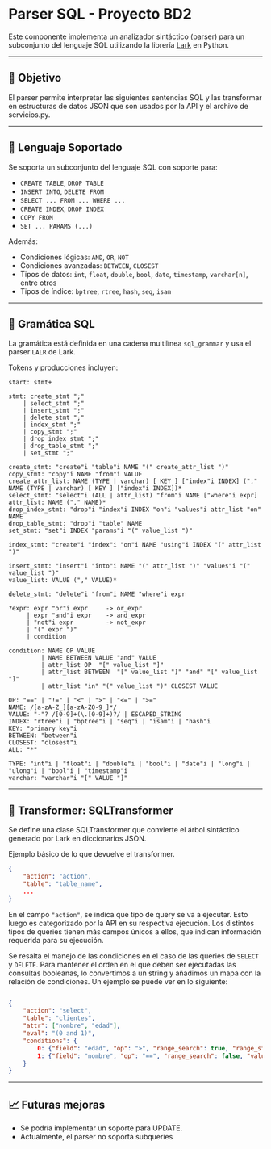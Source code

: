 # Parser SQL - Proyecto BD2

Este componente implementa un analizador sintáctico (parser) para un subconjunto del lenguaje SQL utilizando la librería [Lark](https://github.com/lark-parser/lark) en Python.

---

## 📌 Objetivo

El parser permite interpretar las siguientes sentencias SQL y las transformar en estructuras de datos JSON que son usados por la API y el archivo de servicios.py.

---

## 🧱 Lenguaje Soportado

Se soporta un subconjunto del lenguaje SQL con soporte para:

- `CREATE TABLE`, `DROP TABLE`
- `INSERT INTO`, `DELETE FROM`
- `SELECT ... FROM ... WHERE ...`
- `CREATE INDEX`, `DROP INDEX`
- `COPY FROM`
- `SET ... PARAMS (...)`

Además:
- Condiciones lógicas: `AND`, `OR`, `NOT`
- Condiciones avanzadas: `BETWEEN`, `CLOSEST`
- Tipos de datos: `int`, `float`, `double`, `bool`, `date`, `timestamp`, `varchar[n]`, entre otros
- Tipos de índice: `bptree`, `rtree`, `hash`, `seq`, `isam`

---

## 🧩 Gramática SQL

La gramática está definida en una cadena multilínea `sql_grammar` y usa el parser `LALR` de Lark.

Tokens y producciones incluyen:

```ebnf
start: stmt+

stmt: create_stmt ";" 
    | select_stmt ";" 
    | insert_stmt ";" 
    | delete_stmt ";"
    | index_stmt ";"
    | copy_stmt ";"
    | drop_index_stmt ";"
    | drop_table_stmt ";"
    | set_stmt ";"

create_stmt: "create"i "table"i NAME "(" create_attr_list ")"
copy_stmt: "copy"i NAME "from"i VALUE
create_attr_list: NAME (TYPE | varchar) [ KEY ] ["index"i INDEX] ("," NAME (TYPE | varchar) [ KEY ] ["index"i INDEX])*
select_stmt: "select"i (ALL | attr_list) "from"i NAME ["where"i expr]
attr_list: NAME ("," NAME)*
drop_index_stmt: "drop"i "index"i INDEX "on"i "values"i attr_list "on" NAME
drop_table_stmt: "drop"i "table" NAME
set_stmt: "set"i INDEX "params"i "(" value_list ")"

index_stmt: "create"i "index"i "on"i NAME "using"i INDEX "(" attr_list ")"

insert_stmt: "insert"i "into"i NAME "(" attr_list ")" "values"i "(" value_list ")"
value_list: VALUE ("," VALUE)*

delete_stmt: "delete"i "from"i NAME "where"i expr

?expr: expr "or"i expr     -> or_expr
     | expr "and"i expr    -> and_expr
     | "not"i expr         -> not_expr
     | "(" expr ")"
     | condition

condition: NAME OP VALUE
         | NAME BETWEEN VALUE "and" VALUE
         | attr_list OP  "[" value_list "]"
         | attr_list BETWEEN  "[" value_list "]" "and" "[" value_list "]"
         | attr_list "in" "(" value_list ")" CLOSEST VALUE

OP: "==" | "!=" | "<" | ">" | "<=" | ">="
NAME: /[a-zA-Z_][a-zA-Z0-9_]*/
VALUE: "-"? /[0-9]+(\.[0-9]+)?/ | ESCAPED_STRING
INDEX: "rtree"i | "bptree"i | "seq"i | "isam"i | "hash"i
KEY: "primary key"i
BETWEEN: "between"i
CLOSEST: "closest"i
ALL: "*"

TYPE: "int"i | "float"i | "double"i | "bool"i | "date"i | "long"i | "ulong"i | "bool"i | "timestamp"i
varchar: "varchar"i "[" VALUE "]"
```

---

## 🔄 Transformer: SQLTransformer

Se define una clase SQLTransformer que convierte el árbol sintáctico generado por Lark en diccionarios JSON.

Ejemplo básico de lo que devuelve el transformer.
``` json
{
    "action": "action",
    "table": "table_name",
    ...
}
```
En el campo `"action"`, se indica que tipo de query se va a ejecutar. Esto luego es categorizado por la API en su respectiva ejecución. Los distintos tipos de queries tienen más campos únicos a ellos, que indican información requerida para su ejecución.

Se resalta el manejo de las condiciones en el caso de las queries de `SELECT` y `DELETE`. Para mantener el orden en el que deben ser ejecutadas las consultas booleanas, lo convertimos a un string y añadimos un mapa con la relación de condiciones. Un ejemplo se puede ver en lo siguiente:

``` json

{
    "action": "select",
    "table": "clientes",
    "attr": ["nombre", "edad"],
    "eval": "(0 and 1)",
    "conditions": {
        0: {"field": "edad", "op": ">", "range_search": true, "range_start": 30, "range_end": 1},
        1: {"field": "nombre", "op": "==", "range_search": false, "value": "Juan"}
    }
}
```

---

## 📈 Futuras mejoras
- Se podría implementar un soporte para UPDATE.
- Actualmente, el parser no soporta subqueries